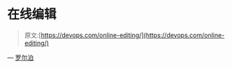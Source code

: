 # 在线编辑

> 原文:[https://devops.com/online-editing/](https://devops.com/online-editing/)

— [罗尔泊](https://devops.com/author/breselman/)